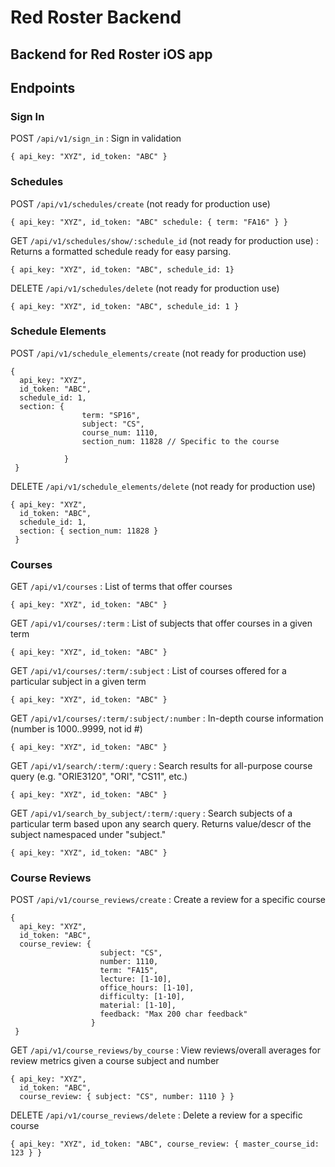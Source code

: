 # Red Roster Backend 

## Backend for Red Roster iOS app 


## Endpoints 
### Sign In 

POST `/api/v1/sign_in` : Sign in validation 
	
	{ api_key: "XYZ", id_token: "ABC" }

### Schedules

POST `/api/v1/schedules/create` (not ready for production use)

	{ api_key: "XYZ", id_token: "ABC" schedule: { term: "FA16" } } 
	
	
GET `/api/v1/schedules/show/:schedule_id` (not ready for production use) : Returns a formatted schedule ready for easy parsing.  

	{ api_key: "XYZ", id_token: "ABC", schedule_id: 1} 

	
DELETE `/api/v1/schedules/delete` (not ready for production use)

	{ api_key: "XYZ", id_token: "ABC", schedule_id: 1 } 
	
### Schedule Elements 
	
POST `/api/v1/schedule_elements/create` (not ready for production use)

	{ 
	  api_key: "XYZ", 
	  id_token: "ABC", 
	  schedule_id: 1, 
	  section: { 
	  				term: "SP16",
	  				subject: "CS",
	  				course_num: 1110,
	  				section_num: 11828 // Specific to the course 
	  	
	  			}
	 }
	 
DELETE `/api/v1/schedule_elements/delete` (not ready for production use)

	{ api_key: "XYZ",
	  id_token: "ABC",
	  schedule_id: 1,
	  section: { section_num: 11828 } 
	 }
### Courses 
	
GET `/api/v1/courses` : List of terms that offer courses 

	{ api_key: "XYZ", id_token: "ABC" } 

GET `/api/v1/courses/:term` : List of subjects that offer courses in a given term 

	{ api_key: "XYZ", id_token: "ABC" } 

GET `/api/v1/courses/:term/:subject` : List of courses offered for a particular subject in a given term 

	{ api_key: "XYZ", id_token: "ABC" } 

GET `/api/v1/courses/:term/:subject/:number` : In-depth course information (number is 1000..9999, not id #)

	{ api_key: "XYZ", id_token: "ABC" } 

GET `/api/v1/search/:term/:query` : Search results for all-purpose course query (e.g. "ORIE3120", "ORI", "CS11", etc.) 
	
	{ api_key: "XYZ", id_token: "ABC" } 
	
GET `/api/v1/search_by_subject/:term/:query` : Search subjects of a particular term based upon any search query.  Returns value/descr of the subject namespaced under "subject."

	{ api_key: "XYZ", id_token: "ABC" }
	
 
### Course Reviews 

POST `/api/v1/course_reviews/create` : Create a review for a specific course 

	{ 
	  api_key: "XYZ", 
	  id_token: "ABC",
	  course_review: { 
	  					subject: "CS", 
	  					number: 1110, 
	  					term: "FA15",
	  					lecture: [1-10],
	  					office_hours: [1-10],
	  					difficulty: [1-10],
	  					material: [1-10],
	  					feedback: "Max 200 char feedback" 
	  				  } 
	 } 
	 
GET `/api/v1/course_reviews/by_course` : View reviews/overall averages for review metrics given a course subject and number 

	{ api_key: "XYZ", 
	  id_token: "ABC", 
	  course_review: { subject: "CS", number: 1110 } } 

DELETE `/api/v1/course_reviews/delete` : Delete a review for a specific course 

	{ api_key: "XYZ", id_token: "ABC", course_review: { master_course_id: 123 } }
	




